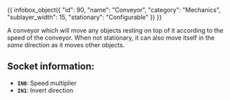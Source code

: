 {{ infobox_object({
	"id": 90,
	"name": "Conveyor",
	"category": "Mechanics",
	"sublayer_width": 15,
	"stationary": "Configurable"
}) }}

A conveyor which will move any objects resting on top of it according to the speed of the conveyor. When not stationary, it can also move itself in the *same* direction as it moves other objects.

## Socket information:
- **`IN0`**: Speed multiplier
- **`IN1`**: Invert direction